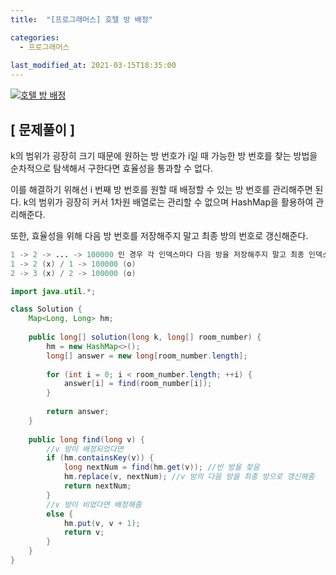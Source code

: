 ```yaml
---
title:  "[프로그래머스] 호텔 방 배정"

categories:
  - 프로그래머스
  
last_modified_at: 2021-03-15T18:35:00
---
```

 
[![호텔 방 배정](https://user-images.githubusercontent.com/53072057/111103697-61f38200-8592-11eb-8e4c-7c4324d56179.JPG)](https://programmers.co.kr/learn/courses/30/lessons/64063)  

<h2>[ 문제풀이 ]</h2>  
k의 범위가 굉장히 크기 때문에 원하는 방 번호가 i일 때 가능한 방 번호를 찾는 방법을 순차적으로 탐색해서 구한다면 효율성을 통과할 수 없다.  

이를 해결하기 위해선 i 번째 방 번호를 원할 때 배정할 수 있는 방 번호를 관리해주면 된다. k의 범위가 굉장히 커서 1차원 배열로는 관리할 수 없으며 HashMap을 활용하여 관리해준다.  

또한, 효율성을 위해 다음 방 번호를 저장해주지 말고 최종 방의 번호로 갱신해준다.  

```java
1 -> 2 -> ... -> 100000 인 경우 각 인덱스마다 다음 방을 저장해주지 말고 최종 인덱스로 갱신해준다.
1 -> 2 (x) / 1 -> 100000 (o)
2 -> 3 (x) / 2 -> 100000 (o)
```


```java
import java.util.*;

class Solution {
    Map<Long, Long> hm;
    
    public long[] solution(long k, long[] room_number) {
        hm = new HashMap<>();
        long[] answer = new long[room_number.length];
        
        for (int i = 0; i < room_number.length; ++i) {
            answer[i] = find(room_number[i]);
        }
    
        return answer;
    }
    
    public long find(long v) {
        //v 방이 배정되었다면
        if (hm.containsKey(v)) {
            long nextNum = find(hm.get(v)); //빈 방을 찾음
            hm.replace(v, nextNum); //v 방의 다음 방을 최종 방으로 갱신해줌
            return nextNum;
        } 
        //v 방이 비었다면 배정해줌
        else {
            hm.put(v, v + 1);
            return v;
        }
    }
}
```